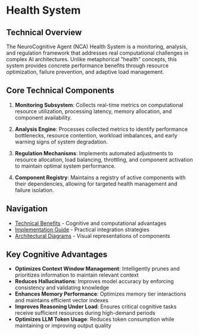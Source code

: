 # Health System

## Technical Overview

The NeuroCognitive Agent (NCA) Health System is a monitoring, analysis, and regulation framework that addresses real computational challenges in complex AI architectures. Unlike metaphorical "health" concepts, this system provides concrete performance benefits through resource optimization, failure prevention, and adaptive load management.

## Core Technical Components

1. **Monitoring Subsystem**: Collects real-time metrics on computational resource utilization, processing latency, memory allocation, and component availability.

2. **Analysis Engine**: Processes collected metrics to identify performance bottlenecks, resource contention, workload imbalances, and early warning signs of system degradation.

3. **Regulation Mechanisms**: Implements automated adjustments to resource allocation, load balancing, throttling, and component activation to maintain optimal system performance.

4. **Component Registry**: Maintains a registry of active components with their dependencies, allowing for targeted health management and failure isolation.

## Navigation

- [Technical Benefits](./technical_benefits.md) - Cognitive and computational advantages
- [Implementation Guide](./implementation_guide.md) - Practical integration strategies
- [Architectural Diagrams](../architecture/diagrams/health-system/index.md) - Visual representations of components

## Key Cognitive Advantages

- **Optimizes Context Window Management**: Intelligently prunes and prioritizes information to maintain relevant context
- **Reduces Hallucinations**: Improves model accuracy by enforcing consistency and validating knowledge
- **Enhances Memory Performance**: Optimizes memory tier interactions and maintains efficient vector indexes
- **Improves Reasoning Under Load**: Ensures critical cognitive tasks receive sufficient resources during high-demand periods
- **Optimizes LLM Token Usage**: Reduces token consumption while maintaining or improving output quality

